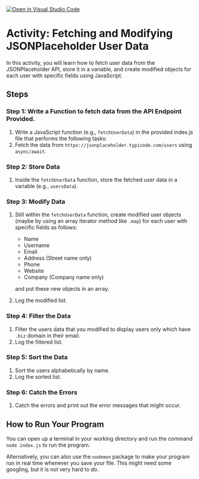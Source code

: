 [![Open in Visual Studio Code](https://classroom.github.com/assets/open-in-vscode-718a45dd9cf7e7f842a935f5ebbe5719a5e09af4491e668f4dbf3b35d5cca122.svg)](https://classroom.github.com/online_ide?assignment_repo_id=12288027&assignment_repo_type=AssignmentRepo)
# Activity: Fetching and Modifying JSONPlaceholder User Data

In this activity, you will learn how to fetch user data from the JSONPlaceholder API, store it in a variable, and create modified objects for each user with specific fields using JavaScript.

## Steps

### Step 1: Write a Function to fetch data from the API Endpoint Provided.

1. Write a JavaScript function (e.g., `fetchUserData`) in the provided index.js file that performs the following tasks:
2. Fetch the data from `https://jsonplaceholder.typicode.com/users` using `async/await`.

### Step 2: Store Data

1. Inside the `fetchUserData` function, store the fetched user data in a variable (e.g., `usersData`).

### Step 3: Modify Data

1. Still within the `fetchUserData` function, create modified user objects (maybe by using an array iterator method like `.map`) for each user with specific fields as follows:

   - Name
   - Username
   - Email
   - Address (Street name only)
   - Phone
   - Website
   - Company (Company name only) 

   and put these new objects in an array.
2. Log the modified list.

### Step 4: Filter the Data

1. Filter the users data that you modified to display users only which have `.biz` domain in their email.
2. Log the filtered list.

### Step 5: Sort the Data  

1. Sort the users alphabetically by name.
2. Log the sorted list.

### Step 6: Catch the Errors

1. Catch the errors and print out the error messages that might occur.

## How to Run Your Program

You can open up a terminal in your working directory and run the command `node index.js` to run the program.

Alternatively, you can also use the `nodemon` package to make your program run in real time whenever you save your file. This might need some googling, but it is not very hard to do.
